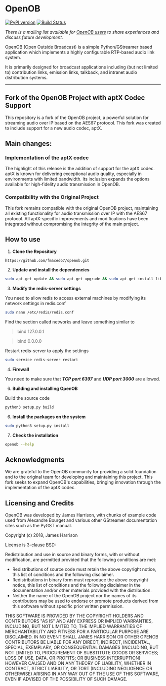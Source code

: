 # OpenOB
[![PyPI version](https://badge.fury.io/py/OpenOB.png)](http://badge.fury.io/py/OpenOB) [![Build Status](https://travis-ci.com/JamesHarrison/openob.svg?branch=master)](https://travis-ci.com/JamesHarrison/openob)

*There is a mailing list available for [OpenOB users](http://lists.talkunafraid.co.uk/listinfo/openob-users) to share experiences and discuss future development.*

OpenOB (Open Outside Broadcast) is a simple Python/GStreamer based application which implements a highly configurable RTP-based audio link system.

It is primarily designed for broadcast applications including (but not limited to) contribution links, emission links, talkback, and intranet audio distribution systems.
__________________________________________________________

## Fork of the OpenOB Project with aptX Codec Support

This repository is a fork of the OpenOB project, a powerful solution for streaming audio over IP based on the AES67 protocol. This fork was created to include support for a new audio codec, aptX.

## Main changes:

### Implementation of the aptX codec
The highlight of this release is the addition of support for the aptX codec. aptX is known for delivering exceptional audio quality, especially in environments with limited bandwidth. Its inclusion expands the options available for high-fidelity audio transmission in OpenOB.

### Compatibility with the Original Project
This fork remains compatible with the original OpenOB project, maintaining all existing functionality for audio transmission over IP with the AES67 protocol. All aptX-specific improvements and modifications have been integrated without compromising the integrity of the main project.

## How to use

1. **Clone the Repository**
```bash
https://github.com/fmacedo7/openob.git
```
2. **Update and install the dependencies**
```bash
sudo apt-get update && sudo apt-get upgrade && sudo apt-get install libgstreamer1.0-dev libgstreamer-plugins-base1.0-dev libgstreamer-plugins-bad1.0-dev gstreamer1.0-plugins-base gstreamer1.0-plugins-good gstreamer1.0-plugins-bad gstreamer1. 0-plugins-ugly gstreamer1.0-libav gstreamer1.0-tools gstreamer1.0-x gstreamer1.0-alsa gstreamer1.0-gl gstreamer1.0-gtk3 gstreamer1.0-qt5 gstreamer1.0-pulseaudio python3-gst-1.0 gir1.2-glib-2.0 gir1.2-gtk-3.0 python3-setuptools redis-server -y
```
3. **Modify the redis-server settings**

You need to allow redis to access external machines by modifying its network settings in redis.conf
```bash
sudo nano /etc/redis/redis.conf
```
Find the section called networks and leave something similar to
>bind 127.0.0.1

>bind 0.0.0.0

Restart redis-server to apply the settings
```bash
sudo service redis-server restart
```
4. **Firewall**

You need to make sure that ***TCP port 6397*** and ***UDP port 3000*** are allowed.

6. **Building and installing OpenOB**

Build the source code
```bash
python3 setup.py build
```
6. **Install the packages on the system**
```bash
sudo python3 setup.py install
```
7. **Check the installation**
```bash
openob --help
```
## Acknowledgments
We are grateful to the OpenOB community for providing a solid foundation and to the original team for developing and maintaining this project. This fork seeks to expand OpenOB's capabilities, bringing innovation through the implementation of the aptX codec.

## Licensing and Credits

OpenOB was developed by James Harrison, with chunks of example code used from Alexandre Bourget and various other GStreamer documentation sites such as the PyGST manual.

Copyright (c) 2018, James Harrison

License is 3-clause BSD:

Redistribution and use in source and binary forms, with or without modification, are permitted provided that the following  conditions are met:

* Redistributions of source code must retain the above copyright notice, this list of conditions and the following disclaimer.
* Redistributions in binary form must reproduce the above copyright notice, this list of conditions and the following disclaimer in the documentation and/or other materials provided with the distribution.
* Neither the name of the OpenOB project nor the names of its contributors may be used to endorse or promote products derived from this software without specific prior written permission.

THIS SOFTWARE IS PROVIDED BY THE COPYRIGHT HOLDERS AND CONTRIBUTORS "AS IS" AND ANY EXPRESS OR IMPLIED WARRANTIES, INCLUDING, BUT NOT LIMITED TO, THE IMPLIED WARRANTIES OF MERCHANTABILITY AND FITNESS FOR A PARTICULAR PURPOSE ARE DISCLAIMED. IN NO EVENT SHALL JAMES HARRISON OR OTHER OPENOB CONTRIBUTORS BE LIABLE FOR ANY DIRECT, INDIRECT, INCIDENTAL, SPECIAL, EXEMPLARY, OR CONSEQUENTIAL DAMAGES (INCLUDING, BUT NOT LIMITED TO, PROCUREMENT OF SUBSTITUTE GOODS OR SERVICES; LOSS OF USE, DATA, OR PROFITS; OR BUSINESS INTERRUPTION) HOWEVER CAUSED AND ON ANY THEORY OF LIABILITY, WHETHER IN CONTRACT, STRICT LIABILITY, OR TORT (INCLUDING NEGLIGENCE OR OTHERWISE) ARISING IN ANY WAY OUT OF THE USE OF THIS SOFTWARE, EVEN IF ADVISED OF THE POSSIBILITY OF SUCH DAMAGE.
